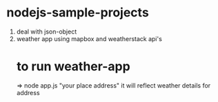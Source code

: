 # nodejs-sample-projects

1.  deal with json-object
2.  weather app using mapbox and weatherstack api's
    # to run weather-app
    => node app.js "your place address"
    it will reflect weather details for address

